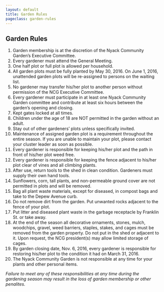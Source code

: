 ```yaml
---
layout: default
title: Garden Rules
pageclass: garden-rules
---
```


## Garden Rules
  
1. Garden membership is at the discretion of the Nyack Community Garden’s Executive Committee.
2. Every gardener must attend the General Meeting.
3. One half plot or full plot is allowed per household.
4. All garden plots must be fully planted by May 30, 2016.  On June 1, 2016, unattended garden plots will be re-assigned to persons on the waiting list.
5. No gardener may transfer his/her plot to another person without permission of the NCG Executive Committee.
6. Every gardener must participate in at least one Nyack Community Garden committee and contribute at least six hours between the garden’s opening and closing.
7. Kept gates locked at all times.
8. Children under the age of 18 are NOT permitted in the garden without an adult.
9. Stay out of other gardeners’ plots unless specifically invited.
10. Maintenance of assigned garden plot is a requirement throughout the entire season.  If you are unable to maintain your plot, please contact your cluster leader as soon as possible.
11. Every gardener is responsible for keeping his/her plot and the path in front of his/her plot weed free.
12. Every gardener is responsible for keeping the fence adjacent to his/her plot clear of vines and all climbing plants.
13. After use, return tools to the shed in clean condition.  Gardeners must supply their own hand tools.
14. Sunflowers, corn, tall plants, and non-permeable ground cover are not permitted in plots and will be removed.
15. Bag all plant waste materials, except for diseased, in compost bags and take to the Depew Avenue curb. 
16. Do not remove dirt from the garden.  Put unwanted rocks adjacent to the fence of your plot.
17. Put litter and diseased plant waste in the garbage receptacle by Franklin St. or take away.
18. At the end of the season all decorative ornaments, stones, mulch, woodchips, gravel, weed barriers, staples, stakes, and cages must be removed from the garden property.  Do not put in the shed or adjacent to it.  Upon request, the NCG president(s) may allow limited storage of cages.   
19. By garden closing date, Nov. 6, 2016, every gardener is responsible for restoring his/her plot to the condition it had on March 31, 2016.
20. The Nyack Community Garden is not responsible at any time for your plants and other personal items.

*Failure to meet any of these responsibilities at any time during the gardening season may result in the loss of garden membership or other penalites.*













